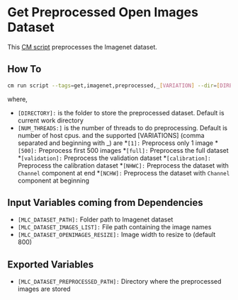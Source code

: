 # Get Preprocessed Open Images Dataset
This [CM script](https://github.com/mlcommons/ck/blob/master/cm/docs/specs/script.md) preprocesses the Imagenet dataset.

## How To
```bash
cm run script --tags=get,imagenet,preprocessed,_[VARIATION] --dir=[DIRECTORY] --threads=[NUM_THREADS]
```
where, 
* `[DIRECTORY]:` is the folder to store the preprocessed dataset. Default is current work directory
* `[NUM_THREADS:]` is the number of threads to do preprocessing. Default is number of host cpus. 
and the supported [VARIATIONS] (comma separated and beginning with _) are
*`[1]:` Preprocess only 1 image
*`[500]:` Preprocess first 500 images
*`[full]:` Preprocess the full dataset
*`[validation]:` Preprocess the validation dataset
*`[calibration]:` Preprocess the calibration dataset
*`[NHWC]:` Preprocess the dataset with `Channel` component at end
*`[NCHW]:` Preprocess the dataset with `Channel` component at beginning

## Input Variables coming from Dependencies
* `[MLC_DATASET_PATH]:` Folder path to Imagenet dataset
* `[MLC_DATASET_IMAGES_LIST]:` File path containing the image names
* `[MLC_DATASET_OPENIMAGES_RESIZE]:` Image width to resize to (default 800)

## Exported Variables
* `[MLC_DATASET_PREPROCESSED_PATH]:` Directory where the preprocessed images are stored


